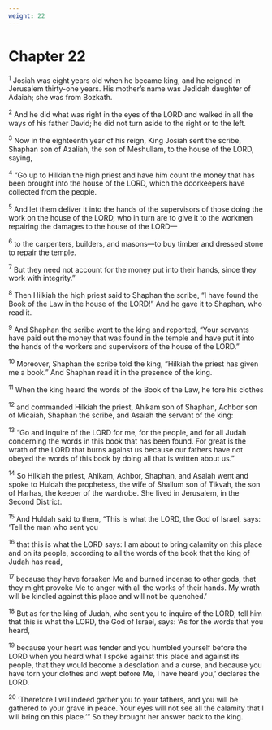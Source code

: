 ```yaml
---
weight: 22
---
```


# Chapter 22

<sup>1</sup> Josiah was eight years old when he became king, and he reigned in Jerusalem thirty-one years. His mother’s name was Jedidah daughter of Adaiah; she was from Bozkath. 

<sup>2</sup> And he did what was right in the eyes of the LORD and walked in all the ways of his father David; he did not turn aside to the right or to the left. 

<sup>3</sup> Now in the eighteenth year of his reign, King Josiah sent the scribe, Shaphan son of Azaliah, the son of Meshullam, to the house of the LORD, saying, 

<sup>4</sup> “Go up to Hilkiah the high priest and have him count the money that has been brought into the house of the LORD, which the doorkeepers have collected from the people. 

<sup>5</sup> And let them deliver it into the hands of the supervisors of those doing the work on the house of the LORD, who in turn are to give it to the workmen repairing the damages to the house of the LORD— 

<sup>6</sup> to the carpenters, builders, and masons—to buy timber and dressed stone to repair the temple. 

<sup>7</sup> But they need not account for the money put into their hands, since they work with integrity.” 

<sup>8</sup> Then Hilkiah the high priest said to Shaphan the scribe, “I have found the Book of the Law in the house of the LORD!” And he gave it to Shaphan, who read it. 

<sup>9</sup> And Shaphan the scribe went to the king and reported, “Your servants have paid out the money that was found in the temple and have put it into the hands of the workers and supervisors of the house of the LORD.” 

<sup>10</sup> Moreover, Shaphan the scribe told the king, “Hilkiah the priest has given me a book.” And Shaphan read it in the presence of the king. 

<sup>11</sup> When the king heard the words of the Book of the Law, he tore his clothes 

<sup>12</sup> and commanded Hilkiah the priest, Ahikam son of Shaphan, Achbor son of Micaiah, Shaphan the scribe, and Asaiah the servant of the king: 

<sup>13</sup> “Go and inquire of the LORD for me, for the people, and for all Judah concerning the words in this book that has been found. For great is the wrath of the LORD that burns against us because our fathers have not obeyed the words of this book by doing all that is written about us.” 

<sup>14</sup> So Hilkiah the priest, Ahikam, Achbor, Shaphan, and Asaiah went and spoke to Huldah the prophetess, the wife of Shallum son of Tikvah, the son of Harhas, the keeper of the wardrobe. She lived in Jerusalem, in the Second District. 

<sup>15</sup> And Huldah said to them, “This is what the LORD, the God of Israel, says: ‘Tell the man who sent you 

<sup>16</sup> that this is what the LORD says: I am about to bring calamity on this place and on its people, according to all the words of the book that the king of Judah has read, 

<sup>17</sup> because they have forsaken Me and burned incense to other gods, that they might provoke Me to anger with all the works of their hands. My wrath will be kindled against this place and will not be quenched.’ 

<sup>18</sup> But as for the king of Judah, who sent you to inquire of the LORD, tell him that this is what the LORD, the God of Israel, says: ‘As for the words that you heard, 

<sup>19</sup> because your heart was tender and you humbled yourself before the LORD when you heard what I spoke against this place and against its people, that they would become a desolation and a curse, and because you have torn your clothes and wept before Me, I have heard you,’ declares the LORD. 

<sup>20</sup> ‘Therefore I will indeed gather you to your fathers, and you will be gathered to your grave in peace. Your eyes will not see all the calamity that I will bring on this place.’” So they brought her answer back to the king. 


